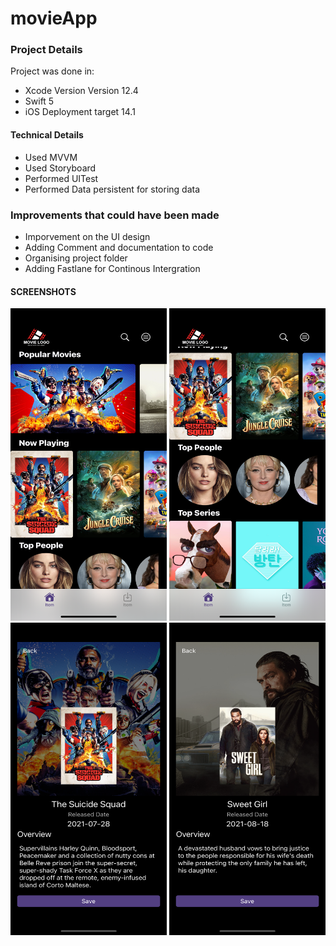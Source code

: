 # movieApp


### Project Details 

Project was done in:
* Xcode Version Version 12.4 
* Swift 5
* iOS Deployment target 14.1

#### Technical Details
* Used MVVM
* Used Storyboard 
* Performed UITest
* Performed Data persistent for storing data

### Improvements that could have been made 

* Imporvement on the UI design
* Adding Comment and documentation to code
* Organising project folder
* Adding Fastlane for Continous Intergration


#### SCREENSHOTS

<img width="250" height="500" src="https://raw.githubusercontent.com/Crowntopsss/movieApp/main/img1.png" alt="">
<img width="250" height="500" src="https://raw.githubusercontent.com/Crowntopsss/movieApp/main/img2.png" alt="">
<img width="250" height="500" src="https://raw.githubusercontent.com/Crowntopsss/movieApp/main/img3.png" alt="">
<img width="250" height="500" src="https://raw.githubusercontent.com/Crowntopsss/movieApp/main/img4.png" alt="">

